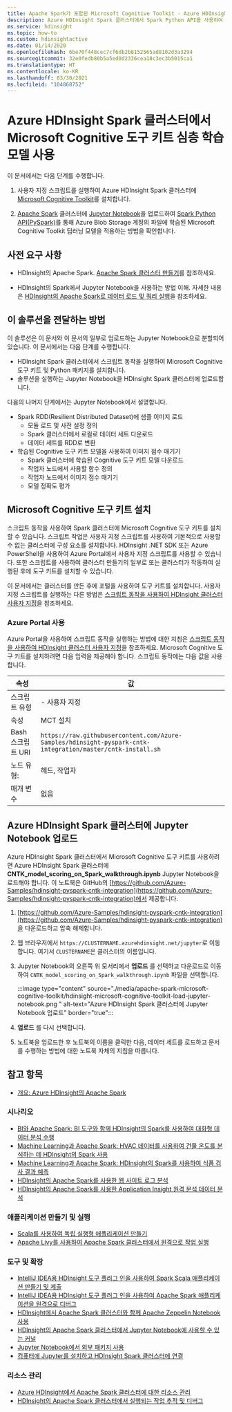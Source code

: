 ```yaml
---
title: Apache Spark가 포함된 Microsoft Cognitive Toolkit - Azure HDInsight
description: Azure HDInsight Spark 클러스터에서 Spark Python API를 사용하여 데이터 세트에 학습된 Microsoft Cognitive 도구 키트 심층 학습 모델을 적용하는 방법에 대해 알아봅니다.
ms.service: hdinsight
ms.topic: how-to
ms.custom: hdinsightactive
ms.date: 01/14/2020
ms.openlocfilehash: 6be70f448cec7cf6db2b8152565ad8102d3a3294
ms.sourcegitcommit: 32e0fedb80b5a5ed0d2336cea18c3ec3b5015ca1
ms.translationtype: HT
ms.contentlocale: ko-KR
ms.lasthandoff: 03/30/2021
ms.locfileid: "104868752"
---
```

# <a name="use-microsoft-cognitive-toolkit-deep-learning-model-with-azure-hdinsight-spark-cluster"></a>Azure HDInsight Spark 클러스터에서 Microsoft Cognitive 도구 키트 심층 학습 모델 사용

이 문서에서는 다음 단계를 수행합니다.

1. 사용자 지정 스크립트를 실행하여 Azure HDInsight Spark 클러스터에 [Microsoft Cognitive Toolkit](/cognitive-toolkit/)를 설치합니다.

2. [Apache Spark](https://spark.apache.org/) 클러스터에 [Jupyter Notebook](https://jupyter.org/)을 업로드하여 [Spark Python API(PySpark)](https://spark.apache.org/docs/latest/api/python/index.html)를 통해 Azure Blob Storage 계정의 파일에 학습된 Microsoft Cognitive Toolkit 딥러닝 모델을 적용하는 방법을 확인합니다.

## <a name="prerequisites"></a>사전 요구 사항

* HDInsight의 Apache Spark. [Apache Spark 클러스터 만들기](./apache-spark-jupyter-spark-sql-use-portal.md)를 참조하세요.

* HDInsight의 Spark에서 Jupyter Notebook을 사용하는 방법 이해. 자세한 내용은 [HDInsight의 Apache Spark로 데이터 로드 및 쿼리 실행](./apache-spark-load-data-run-query.md)을 참조하세요.

## <a name="how-does-this-solution-flow"></a>이 솔루션을 전달하는 방법

이 솔루션은 이 문서와 이 문서의 일부로 업로드하는 Jupyter Notebook으로 분할되어 있습니다. 이 문서에서는 다음 단계를 수행합니다.

* HDInsight Spark 클러스터에서 스크립트 동작을 실행하여 Microsoft Cognitive 도구 키트 및 Python 패키지를 설치합니다.
* 솔루션을 실행하는 Jupyter Notebook을 HDInsight Spark 클러스터에 업로드합니다.

다음의 나머지 단계에서는 Jupyter Notebook에서 설명합니다.

* Spark RDD(Resilient Distributed Dataset)에 샘플 이미지 로드
  * 모듈 로드 및 사전 설정 정의
  * Spark 클러스터에서 로컬로 데이터 세트 다운로드
  * 데이터 세트를 RDD로 변환
* 학습된 Cognitive 도구 키트 모델을 사용하여 이미지 점수 매기기
  * Spark 클러스터에 학습된 Cognitive 도구 키트 모델 다운로드
  * 작업자 노드에서 사용할 함수 정의
  * 작업자 노드에서 이미지 점수 매기기
  * 모델 정확도 평가

## <a name="install-microsoft-cognitive-toolkit"></a>Microsoft Cognitive 도구 키트 설치

스크립트 동작을 사용하여 Spark 클러스터에 Microsoft Cognitive 도구 키트를 설치할 수 있습니다. 스크립트 작업은 사용자 지정 스크립트를 사용하여 기본적으로 사용할 수 없는 클러스터에 구성 요소를 설치합니다. HDInsight .NET SDK 또는 Azure PowerShell을 사용하여 Azure Portal에서 사용자 지정 스크립트를 사용할 수 있습니다. 또한 스크립트를 사용하여 클러스터 만들기의 일부로 또는 클러스터가 작동하여 실행된 후에 도구 키트를 설치할 수 있습니다.

이 문서에서는 클러스터를 만든 후에 포털을 사용하여 도구 키트를 설치합니다. 사용자 지정 스크립트를 실행하는 다른 방법은 [스크립트 동작을 사용하여 HDInsight 클러스터 사용자 지정](../hdinsight-hadoop-customize-cluster-linux.md)을 참조하세요.

### <a name="using-the-azure-portal"></a>Azure Portal 사용

Azure Portal을 사용하여 스크립트 동작을 실행하는 방법에 대한 지침은 [스크립트 동작을 사용하여 HDInsight 클러스터 사용자 지정](../hdinsight-hadoop-customize-cluster-linux.md#script-action-during-cluster-creation)을 참조하세요. Microsoft Cognitive 도구 키트를 설치하려면 다음 입력을 제공해야 합니다. 스크립트 동작에는 다음 값을 사용합니다.

|속성 |값 |
|---|---|
|스크립트 유형|- 사용자 지정|
|속성| MCT 설치|
|Bash 스크립트 URI|`https://raw.githubusercontent.com/Azure-Samples/hdinsight-pyspark-cntk-integration/master/cntk-install.sh`|
|노드 유형:|헤드, 작업자|
|매개 변수|없음|

## <a name="upload-the-jupyter-notebook-to-azure-hdinsight-spark-cluster"></a>Azure HDInsight Spark 클러스터에 Jupyter Notebook 업로드

Azure HDInsight Spark 클러스터에서 Microsoft Cognitive 도구 키트를 사용하려면 Azure HDInsight Spark 클러스터에 **CNTK_model_scoring_on_Spark_walkthrough.ipynb** Jupyter Notebook을 로드해야 합니다. 이 노트북은 GitHub의 [https://github.com/Azure-Samples/hdinsight-pyspark-cntk-integration](https://github.com/Azure-Samples/hdinsight-pyspark-cntk-integration)에서 제공합니다.

1. [https://github.com/Azure-Samples/hdinsight-pyspark-cntk-integration](https://github.com/Azure-Samples/hdinsight-pyspark-cntk-integration)을 다운로드하고 압축 해제합니다.

1. 웹 브라우저에서 `https://CLUSTERNAME.azurehdinsight.net/jupyter`로 이동합니다. 여기서 `CLUSTERNAME`은 클러스터의 이름입니다.

1. Jupyter Notebook의 오른쪽 위 모서리에서 **업로드** 를 선택하고 다운로드로 이동하여 `CNTK_model_scoring_on_Spark_walkthrough.ipynb` 파일을 선택합니다.

    :::image type="content" source="./media/apache-spark-microsoft-cognitive-toolkit/hdinsight-microsoft-cognitive-toolkit-load-jupyter-notebook.png " alt-text="Azure HDInsight Spark 클러스터에 Jupyter Notebook 업로드" border="true":::

1. **업로드** 를 다시 선택합니다.

1. 노트북을 업로드한 후 노트북의 이름을 클릭한 다음, 데이터 세트를 로드하고 문서를 수행하는 방법에 대한 노트북 자체의 지침을 따릅니다.

## <a name="see-also"></a>참고 항목

* [개요: Azure HDInsight의 Apache Spark](apache-spark-overview.md)

### <a name="scenarios"></a>시나리오

* [BI와 Apache Spark: BI 도구와 함께 HDInsight의 Spark를 사용하여 대화형 데이터 분석 수행](apache-spark-use-bi-tools.md)
* [Machine Learning과 Apache Spark: HVAC 데이터를 사용하여 건물 온도를 분석하는 데 HDInsight의 Spark 사용](apache-spark-ipython-notebook-machine-learning.md)
* [Machine Learning과 Apache Spark: HDInsight의 Spark를 사용하여 식품 검사 결과 예측](apache-spark-machine-learning-mllib-ipython.md)
* [HDInsight의 Apache Spark를 사용한 웹 사이트 로그 분석](apache-spark-custom-library-website-log-analysis.md)
* [HDInsight의 Apache Spark를 사용한 Application Insight 원격 분석 데이터 분석](apache-spark-analyze-application-insight-logs.md)

### <a name="create-and-run-applications"></a>애플리케이션 만들기 및 실행

* [Scala를 사용하여 독립 실행형 애플리케이션 만들기](apache-spark-create-standalone-application.md)
* [Apache Livy를 사용하여 Apache Spark 클러스터에서 원격으로 작업 실행](apache-spark-livy-rest-interface.md)

### <a name="tools-and-extensions"></a>도구 및 확장

* [IntelliJ IDEA용 HDInsight 도구 플러그 인을 사용하여 Spark Scala 애플리케이션 만들기 및 제출](apache-spark-intellij-tool-plugin.md)
* [IntelliJ IDEA용 HDInsight 도구 플러그 인을 사용하여 Apache Spark 애플리케이션을 원격으로 디버그](apache-spark-intellij-tool-plugin-debug-jobs-remotely.md)
* [HDInsight에서 Apache Spark 클러스터와 함께 Apache Zeppelin Notebook 사용](apache-spark-zeppelin-notebook.md)
* [HDInsight의 Apache Spark 클러스터에서 Jupyter Notebook에 사용할 수 있는 커널](apache-spark-jupyter-notebook-kernels.md)
* [Jupyter Notebook에서 외부 패키지 사용](apache-spark-jupyter-notebook-use-external-packages.md)
* [컴퓨터에 Jupyter를 설치하고 HDInsight Spark 클러스터에 연결](apache-spark-jupyter-notebook-install-locally.md)

### <a name="manage-resources"></a>리소스 관리

* [Azure HDInsight에서 Apache Spark 클러스터에 대한 리소스 관리](apache-spark-resource-manager.md)
* [HDInsight의 Apache Spark 클러스터에서 실행되는 작업 추적 및 디버그](apache-spark-job-debugging.md)
